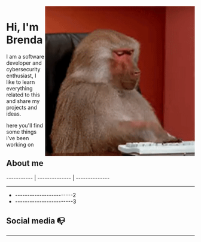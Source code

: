 <img align="right" width="400" height="400" src=20220115_134308.gif>


# Hi, I'm Brenda 

I am a software developer and cybersecurity enthusiast, I like to learn everything related to this and share my projects and ideas.

here you'll find some things i've been working on

## About me 

----------- | -------------- | --------------

- ------------------------
- ------------------------2
- ------------------------3


## Social media :mailbox_with_no_mail:


---
